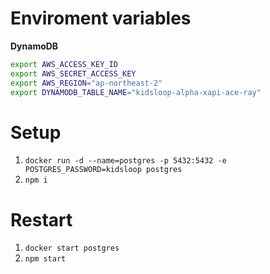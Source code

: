 # Enviroment variables

**DynamoDB**

```bash
export AWS_ACCESS_KEY_ID
export AWS_SECRET_ACCESS_KEY
export AWS_REGION="ap-northeast-2"
export DYNAMODB_TABLE_NAME="kidsloop-alpha-xapi-ace-ray"
```

# Setup

1.  `docker run -d --name=postgres -p 5432:5432 -e POSTGRES_PASSWORD=kidsloop postgres`
2.  `npm i`

# Restart

1. `docker start postgres`
2. `npm start`

